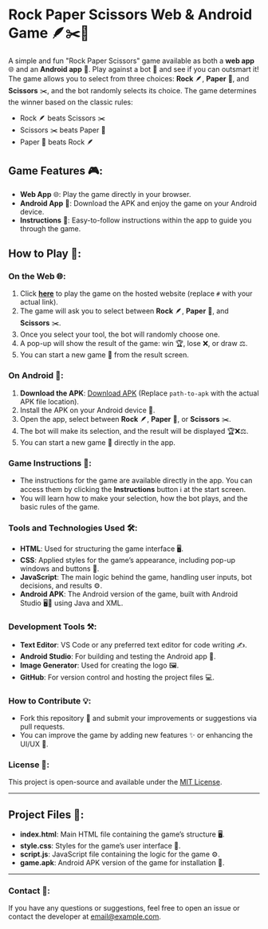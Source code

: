 # Rock Paper Scissors Web & Android Game 🪶✂️📄

A simple and fun "Rock Paper Scissors" game available as both a **web app** 🌐 and an **Android app** 📱. Play against a bot 🤖 and see if you can outsmart it! The game allows you to select from three choices: **Rock** 🪶, **Paper** 📄, and **Scissors** ✂️, and the bot randomly selects its choice. The game determines the winner based on the classic rules:

- Rock 🪶 beats Scissors ✂️
- Scissors ✂️ beats Paper 📄
- Paper 📄 beats Rock 🪶

## Game Features 🎮:
- **Web App** 🌐: Play the game directly in your browser.
- **Android App** 📱: Download the APK and enjoy the game on your Android device.
- **Instructions** 📖: Easy-to-follow instructions within the app to guide you through the game.

## How to Play 🎲:
### On the Web 🌐:
1. Click [**here**](#) to play the game on the hosted website (replace `#` with your actual link).
2. The game will ask you to select between **Rock** 🪶, **Paper** 📄, and **Scissors** ✂️.
3. Once you select your tool, the bot will randomly choose one.
4. A pop-up will show the result of the game: win 🏆, lose ❌, or draw ⚖️.
5. You can start a new game 🔄 from the result screen.

### On Android 📱:
1. **Download the APK**: [Download APK](./path-to-apk) (Replace `path-to-apk` with the actual APK file location).
2. Install the APK on your Android device 📲.
3. Open the app, select between **Rock** 🪶, **Paper** 📄, or **Scissors** ✂️.
4. The bot will make its selection, and the result will be displayed 🏆❌⚖️.
5. You can start a new game 🔄 directly in the app.

### Game Instructions 📜:
- The instructions for the game are available directly in the app. You can access them by clicking the **Instructions** button ℹ️ at the start screen.
- You will learn how to make your selection, how the bot plays, and the basic rules of the game.

### Tools and Technologies Used 🛠️:
- **HTML**: Used for structuring the game interface 🖥️.
- **CSS**: Applied styles for the game’s appearance, including pop-up windows and buttons 🎨.
- **JavaScript**: The main logic behind the game, handling user inputs, bot decisions, and results ⚙️.
- **Android APK**: The Android version of the game, built with Android Studio 🖥️📱 using Java and XML.

### Development Tools ⚒️:
- **Text Editor**: VS Code or any preferred text editor for code writing ✍️.
- **Android Studio**: For building and testing the Android app 📱.
- **Image Generator**: Used for creating the logo 🖼️.
- **GitHub**: For version control and hosting the project files 💻.

### How to Contribute 💡:
- Fork this repository 🍴 and submit your improvements or suggestions via pull requests.
- You can improve the game by adding new features ✨ or enhancing the UI/UX 🎨.

### License 📄:
This project is open-source and available under the [MIT License](LICENSE).

---

## Project Files 📂:

- **index.html**: Main HTML file containing the game’s structure 🖥️.
- **style.css**: Styles for the game’s user interface 🎨.
- **script.js**: JavaScript file containing the logic for the game ⚙️.
- **game.apk**: Android APK version of the game for installation 📱.

---

### Contact 📧:
If you have any questions or suggestions, feel free to open an issue or contact the developer at [email@example.com](mailto:email@example.com).

